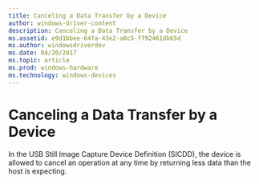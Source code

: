 ```yaml
---
title: Canceling a Data Transfer by a Device
author: windows-driver-content
description: Canceling a Data Transfer by a Device
ms.assetid: e9d1bbee-64fa-43e2-a8c5-ff92461db65d
ms.author: windowsdriverdev
ms.date: 04/20/2017
ms.topic: article
ms.prod: windows-hardware
ms.technology: windows-devices
---
```


# Canceling a Data Transfer by a Device





In the USB Still Image Capture Device Definition (SICDD), the device is allowed to cancel an operation at any time by returning less data than the host is expecting.

 

 




